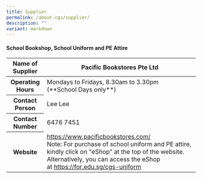 ```yaml
---
title: Supplier
permalink: /about-cgs/supplier/
description: ""
variant: markdown
---
```

#### School Bookshop, School Uniform and PE Attire

<div class="table-responsive-lg">
      <table class="table table-bordered">
        <thead>
          <tr>
            <th scope="col">Name of Supplier</th>
            <th scope="col">Pacific Bookstores Pte Ltd</th>
          </tr>
        </thead>
        <tbody>
          <tr>
            <th scope="row">Operating Hours</th>
            <td>Mondays to Fridays, 8.30am to 3.30pm <br> (**School Days only**)</td>
          </tr>
          <tr>
            <th scope="row">Contact Person</th>
            <td>Lee Lee</td>
          </tr>
          <tr>
            <th scope="row">Contact Number</th>
            <td colspan="2">6476 7451</td>
          </tr>
					 <tr>
            <th scope="row">Website</th>
            <td colspan="2"><a href="https://www.pacificbookstores.com/">https://www.pacificbookstores.com/</a><br>Note: For purchase of school uniform and PE attire, kindly click on "eShop" at the top of the website. Alternatively, you can access the eShop at&nbsp;<a href="https://for.edu.sg">https://for.edu.sg/cgs-uniform</a></td>
          </tr>
        </tbody>
     </table>
    </div>
